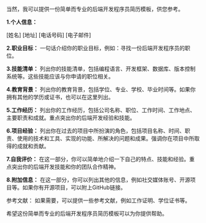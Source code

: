 当然，我可以提供一份简单而专业的后端开发程序员简历模板，供您参考。

**1.个人信息：**

[姓名] [地址] [电话号码] [电子邮件]

**2.职业目标：** 一句话介绍你的职业目标，例如：寻找一份后端开发程序员的职位。

**3.技能清单：** 列出你的技能清单，包括编程语言、开发框架、数据库、版本控制系统等。这些技能应该与你申请的职位相关。

**4.教育背景：** 列出你的教育背景，包括学位、专业、学校、毕业时间等。如果你拥有其他的学历或证书，也可以在这里列出。

**5.工作经历：** 列出你的工作经历，包括公司名称、职位、工作时间、工作地点、主要职责和成就。重点突出你的后端开发经验和技能。

**6.项目经验：** 列出你在过去的项目中所扮演的角色，包括项目名称、时间、职责、使用的技术和工具、实现的功能、所解决的问题和成果。强调你在项目中所取得的成就和贡献。

**7.自我评价：** 在这一部分，你可以简单地介绍一下自己的特点、技能和经验。重点突出你的后端开发技能和你的团队合作精神。

**8.附加信息：** 在这一部分，你可以列出其他的信息，例如社交媒体账号、开源项目等。如果你有开源项目，可以附上GitHub链接。

参考文献： 如果需要，可以提供一些参考文献，例如工作证明、学位证书等。

希望这份简单而专业的后端开发程序员简历模板可以为你提供帮助。
